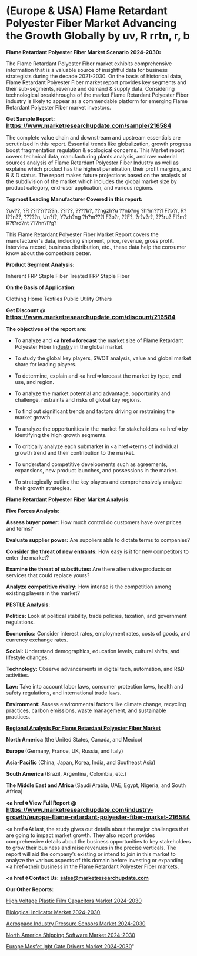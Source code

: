 # (Europe & USA) Flame Retardant Polyester Fiber Market Advancing the Growth Globally by uv, R rrtn, r, b

<strong>Flame Retardant Polyester Fiber Market Scenario 2024-2030:</strong>

The Flame Retardant Polyester Fiber market exhibits comprehensive information that is a valuable source of insightful data for business strategists during the decade 2021-2030. On the basis of historical data, Flame Retardant Polyester Fiber market report provides key segments and their sub-segments, revenue and demand &amp; supply data. Considering technological breakthroughs of the market Flame Retardant Polyester Fiber industry is likely to appear as a commendable platform for emerging Flame Retardant Polyester Fiber market investors.

<strong>Get Sample Report: <a href=https://www.marketresearchupdate.com/sample/216584><font size=3 color=#0000ff>https://www.marketresearchupdate.com/sample/216584</font></a></strong>

The complete value chain and downstream and upstream essentials are scrutinized in this report. Essential trends like globalization, growth progress boost fragmentation regulation &amp; ecological concerns. This Market report covers technical data, manufacturing plants analysis, and raw material sources analysis of Flame Retardant Polyester Fiber Industry as well as explains which product has the highest penetration, their profit margins, and R & D status. The report makes future projections based on the analysis of the subdivision of the market which includes the global market size by product category, end-user application, and various regions.

<strong>Topmost Leading Manufacturer Covered in this report:</strong>

?uv??, ?R ??r??r?t??n, ??r??, ????b?, ??ngzh?u ??nb?ng ?h?m???l F?b?r, R?l??n??, ?????n, Un?f?, Y?zh?ng ?h?m???l F?b?r, ??F?, ?r?v?r?, ???ru? Fl?m? R?t?rd?nt ???hn?l?g?

This Flame Retardant Polyester Fiber Market Report covers the manufacturer's data, including shipment, price, revenue, gross profit, interview record, business distribution, etc., these data help the consumer know about the competitors better.

<strong>Product Segment Analysis: </strong>

Inherent FRP Staple Fiber
Treated FRP Staple Fiber

<strong>On the Basis of Application:</strong>

Clothing
Home Textiles
Public Utility
Others

<strong>Get Discount @ <a href=https://www.marketresearchupdate.com/discount/216584><font size=3 color=#0000ff>https://www.marketresearchupdate.com/discount/216584</font></a></strong>

<strong><b>The objectives of the report are:</b></strong>

- To analyze and <strong><a href=><strong>forecast</strong></a></strong> the market size of Flame Retardant Polyester Fiber In<a href=ASDF991299>dustr</a>y in the global market.

- To study the global key players, SWOT analysis, value and global market share for leading players.

- To determine, explain and <a href=>forecast</a> the market by type, end use, and region.

- To analyze the market potential and advantage, opportunity and challenge, restraints and risks of global key regions.

- To find out significant trends and factors driving or restraining the market growth.

- To analyze the opportunities in the market for stakeholders <a href=>by</a> identifying the high growth segments.

- To critically analyze each submarket in <a href=>terms</a> of individual growth trend and their contribution to the market.

- To understand competitive developments such as agreements, expansions, new product launches, and possessions in the market.

- To strategically outline the key players and comprehensively analyze their growth strategies.

<strong>Flame Retardant Polyester Fiber Market Analysis:</strong>

<strong>Five Forces Analysis:</strong>

<strong>Assess buyer power:</strong> How much control do customers have over prices and terms?

<strong>Evaluate supplier power:</strong> Are suppliers able to dictate terms to companies?

<strong>Consider the threat of new entrants:</strong> How easy is it for new competitors to enter the market?

<strong>Examine the threat of substitutes:</strong> Are there alternative products or services that could replace yours?

<strong>Analyze competitive rivalry:</strong> How intense is the competition among existing players in the market?

<strong>PESTLE Analysis:</strong>

<strong>Politics:</strong> Look at political stability, trade policies, taxation, and government regulations.

<strong>Economics:</strong> Consider interest rates, employment rates, costs of goods, and currency exchange rates.

<strong>Social:</strong> Understand demographics, education levels, cultural shifts, and lifestyle changes.

<strong>Technology:</strong> Observe advancements in digital tech, automation, and R&D activities.

<strong>Law:</strong> Take into account labor laws, consumer protection laws, health and safety regulations, and international trade laws.

<strong>Environment:</strong> Assess environmental factors like climate change, recycling practices, carbon emissions, waste management, and sustainable practices.

<strong><u><b>Regional Analysis For Flame Retardant Polyester Fiber Market</b></u></strong>

<strong><b>North America</b></strong> (the United States, Canada, and Mexico)

<strong><b>Europe </b></strong>(Germany, France, UK, Russia, and Italy)

<strong><b>Asia-Pacific</b></strong> (China, Japan, Korea, India, and Southeast Asia)

<strong><b>South America</b></strong> (Brazil, Argentina, Colombia, etc.)

<strong><b>The Middle East and Africa</b></strong> (Saudi Arabia, UAE, Egypt, Nigeria, and South Africa)

<strong><a href=>View Full Report</a> @ <a href=https://www.marketresearchupdate.com/industry-growth/europe-flame-retardant-polyester-fiber-market-216584><font size=3 color=#0000ff>https://www.marketresearchupdate.com/industry-growth/europe-flame-retardant-polyester-fiber-market-216584</font></a></strong>

<a href=>At last,</a> the study gives out details about the major challenges that are going to impact market growth. They also report provides comprehensive details about the business opportunities to key stakeholders to grow their business and raise revenues in the precise verticals. The report will aid the company’s existing or intend to join in this market to analyze the various aspects of this domain before investing or expanding <a href=>their</a> business in the Flame Retardant Polyester Fiber markets.

<strong><a href=>Contact Us:</a></strong>
<strong>sales@marketresearchupdate.com</strong>

<strong>Our Other Reports:</strong>

<a href=https://www.linkedin.com/pulse/high-voltage-plastic-film-capacitors-market-has>High Voltage Plastic Film Capacitors Market 2024-2030</a>

<a href=https://www.linkedin.com/pulse/biological-indicator-market-report-2023-top>Biological Indicator Market 2024-2030</a>

<a href=https://www.linkedin.com/pulse/aerospace-industry-pressure-sensors-market-size-1f>Aerospace Industry Pressure Sensors Market 2024-2030</a>

<a href=https://www.linkedin.com/pulse/north-america-shipping-software-market-tyfmf/>North America Shipping Software Market 2024-2030</a>

<a href=https://www.linkedin.com/pulse/europe-mosfet-igbt-gate-drivers-market-znztc/>Europe Mosfet Igbt Gate Drivers Market 2024-2030</a>"
